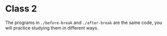 # Class 2

The programs in `./before-break` and `./after-break` are the same code, you will
practice studying them in different ways.
